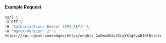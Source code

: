 <!-- Code generated for API Clients. DO NOT EDIT. -->

#### Example Request

```bash
curl \
-X GET \
-H "Authorization: Bearer {API_KEY}" \
-H "Ngrok-Version: 2" \
https://api.ngrok.com/edges/https/edghts_2wOmwUhxLXScyYK1g9v48JBf8ts/routes/edghtsrt_2wOmwSActdhVUdN3vjjwsY3GwCC/traffic_policy
```
